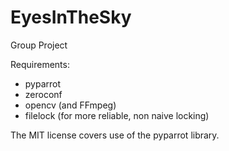 # EyesInTheSky
Group Project

Requirements:
- pyparrot
- zeroconf
- opencv (and FFmpeg)
- filelock (for more reliable, non naive locking)

The MIT license covers use of the pyparrot library.
